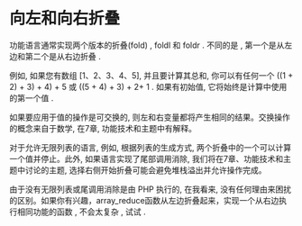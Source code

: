 # 向左和向右折叠

功能语言通常实现两个版本的折叠\(fold\) , foldl 和 foldr . 不同的是 , 第一个是从左边和第二个是从右边折叠 . 

例如, 如果您有数组 \[1、2、3、4、5\], 并且要计算其总和, 你可以有任何一个 \(\(1 + 2\) + 3\) + 4\) + 5 或 \(\(5 + 4\) + 3\) + 2+ 1 . 如果有初始值, 它将始终是计算中使用的第一个值 . 

如果要应用于值的操作是可交换的, 则左和右变量都将产生相同的结果。交换操作的概念来自于数学, 在7章, 功能技术和主题中有解释。

对于允许无限列表的语言, 例如, 根据列表的生成方式, 两个折叠中的一个可以计算一个值并停止。此外, 如果语言实现了尾部调用消除, 我们将在7章、功能技术和主题中讨论的主题, 选择右侧开始折叠可能会避免堆栈溢出并允许操作完成。

由于没有无限列表或尾调用消除是由 PHP 执行的, 在我看来, 没有任何理由来困扰的区别。如果你有兴趣，array\_reduce函数从左边折叠起来，实现一个从右边执行相同功能的函数 , 不会太复杂 , 试试 . 

